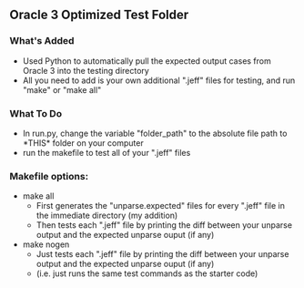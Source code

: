 ## Oracle 3 Optimized Test Folder
### What's Added
<ul>
    <li> Used Python to automatically pull the expected output cases from Oracle 3 into the testing directory
    <li> All you need to add is your own additional ".jeff" files for testing, and run "make" or "make all"
</ul>

### What To Do
<ul>
    <li> In run.py, change the variable "folder_path" to the absolute file path to *THIS* folder on your computer
    <li> run the makefile to test all of your ".jeff" files
</ul>

### Makefile options:
<ul>
    <li> make all
    <ul>
        <li> First generates the "unparse.expected" files for every ".jeff" file in the immediate directory (my addition)
        <li> Then tests each ".jeff" file by printing the diff between your unparse output and the expected unparse ouput (if any)
    </ul>
    <li> make nogen
    <ul>
      <li> Just tests each ".jeff" file by printing the diff between your unparse output and the expected unparse ouput (if any)
      <li> (i.e. just runs the same test commands as the starter code)
</ul>
